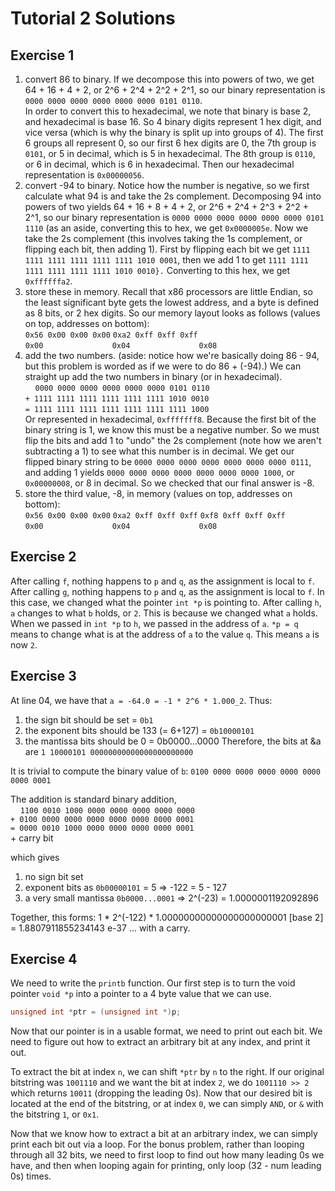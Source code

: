 Tutorial 2 Solutions
==========

Exercise 1
-----
1. convert 86 to binary. If we decompose this into powers of two, we get 64 + 16 + 4 + 2, or 2^6 + 2^4 + 2^2 + 2^1, so our binary representation is `0000 0000 0000 0000 0000 0000 0101 0110`.  
In order to convert this to hexadecimal, we note that binary is base 2, and hexadecimal is base 16. So 4 binary digits represent 1 hex digit, and vice versa (which is why the binary is split up into groups of 4). The first 6 groups all represent 0, so our first 6 hex digits are 0, the 7th group is `0101`, or 5 in decimal, which is 5 in hexadecimal. The 8th group is `0110`, or 6 in decimal, which is 6 in hexadecimal. Then our hexadecimal representation is `0x00000056`.
2. convert -94 to binary. Notice how the number is negative, so we first calculate what 94 is and take the 2s complement. Decomposing 94 into powers of two yields 64 + 16 + 8 + 4 + 2, or 2^6 + 2^4 + 2^3 + 2^2 + 2^1, so our binary representation is `0000 0000 0000 0000 0000 0000 0101 1110` (as an aside, converting this to hex, we get `0x0000005e`. Now we take the 2s complement (this involves taking the 1s complement, or flipping each bit, then adding 1). First by flipping each bit we get `1111 1111 1111 1111 1111 1111 1010 0001`, then we add 1 to get `1111 1111 1111 1111 1111 1111 1010 0010}.` Converting to this hex, we get `0xffffffa2`.
3. store these in memory. Recall that x86 processors are little Endian, so the least significant byte gets the lowest address, and a byte is defined as 8 bits, or 2 hex digits. So our memory layout looks as follows (values on top, addresses on bottom):  
`0x56 0x00 0x00 0x00` `0xa2 0xff 0xff 0xff`  
`0x00`&nbsp;&nbsp;&nbsp;&nbsp;&nbsp;&nbsp;&nbsp;&nbsp;&nbsp;&nbsp;&nbsp;&nbsp;&nbsp;&nbsp;&nbsp;&nbsp;&nbsp;&nbsp;&nbsp;&nbsp;&nbsp;&nbsp;&nbsp;&nbsp;&nbsp;&nbsp;&nbsp;&nbsp;`0x04`&nbsp;&nbsp;&nbsp;&nbsp;&nbsp;&nbsp;&nbsp;&nbsp;&nbsp;&nbsp;&nbsp;&nbsp;&nbsp;&nbsp;&nbsp;&nbsp;&nbsp;&nbsp;&nbsp;&nbsp;&nbsp;&nbsp;&nbsp;&nbsp;&nbsp;&nbsp;&nbsp;&nbsp;`0x08`
4. add the two numbers. (aside: notice how we're basically doing 86 - 94, but this problem is worded as if we were to do 86 + (-94).) We can straight up add the two numbers in binary (or in hexadecimal).  
&nbsp;&nbsp;&nbsp;&nbsp;`0000 0000 0000 0000 0000 0000 0101 0110`  
`+ 1111 1111 1111 1111 1111 1111 1010 0010`  
`= 1111 1111 1111 1111 1111 1111 1111 1000`  
Or represented in hexadecimal, `0xfffffff8`. Because the first bit of the binary string is 1, we know this must be a negative number. So we must flip the bits and add 1 to "undo" the 2s complement (note how we aren't subtracting a 1) to see what this number is in decimal. We get our flipped binary string to be `0000 0000 0000 0000 0000 0000 0000 0111`, and adding 1 yields `0000 0000 0000 0000 0000 0000 0000 1000`, or `0x00000008`, or 8 in decimal. So we checked that our final answer is -8.
5. store the third value, -8, in memory (values on top, addresses on bottom):  
`0x56 0x00 0x00 0x00` `0xa2 0xff 0xff 0xff` `0xf8 0xff 0xff 0xff`  
`0x00`&nbsp;&nbsp;&nbsp;&nbsp;&nbsp;&nbsp;&nbsp;&nbsp;&nbsp;&nbsp;&nbsp;&nbsp;&nbsp;&nbsp;&nbsp;&nbsp;&nbsp;&nbsp;&nbsp;&nbsp;&nbsp;&nbsp;&nbsp;&nbsp;&nbsp;&nbsp;&nbsp;&nbsp;`0x04`&nbsp;&nbsp;&nbsp;&nbsp;&nbsp;&nbsp;&nbsp;&nbsp;&nbsp;&nbsp;&nbsp;&nbsp;&nbsp;&nbsp;&nbsp;&nbsp;&nbsp;&nbsp;&nbsp;&nbsp;&nbsp;&nbsp;&nbsp;&nbsp;&nbsp;&nbsp;&nbsp;&nbsp;`0x08`

Exercise 2
-----
After calling `f`, nothing happens to `p` and `q`, as the assignment is local to `f`.
After calling `g`, nothing happens to `p` and `q`, as the assignment is local to `f`. In this case, we changed what the pointer `int *p` is pointing to.
After calling `h`, `a` changes to what `b` holds, or `2`. This is because we changed what `a` holds. When we passed in `int *p` to `h`, we passed in the address of `a`. `*p = q` means to change what is at the address of `a` to the value `q`. This means `a` is now `2`.

Exercise 3
-----
At line 04, we have that `a = -64.0 = -1 * 2^6 * 1.000_2`.
Thus:
1. the sign bit should be set = `0b1`
2. the exponent bits should be 133 (= 6+127) = `0b10000101`
3. the mantissa bits should be 0 = 0b0000...0000
Therefore, the bits at &a are
`1 10000101 00000000000000000000000`

It is trivial to compute the binary value of `b`:
`0100 0000 0000 0000 0000 0000 0000 0001`

The addition is standard binary addition,  
&nbsp;&nbsp;&nbsp;&nbsp;`1100 0010 1000 0000 0000 0000 0000 0000`  
`+ 0100 0000 0000 0000 0000 0000 0000 0001`  
`= 0000 0010 1000 0000 0000 0000 0000 0001`  
\+ carry bit

which gives
1. no sign bit set
2. exponent bits as `0b00000101` = 5 => -122 = 5 - 127
3. a very small mantissa `0b0000...0001`  => 2^(-23) = 1.0000001192092896

Together, this forms:
1 \* 2^(-122) \* 1.00000000000000000000001 [base 2]
= 1.8807911855234143 e-37 ... with a carry.

Exercise 4
-----
We need to write the `printb` function. Our first step is to turn the void pointer `void *p` into a pointer to a 4 byte value that we can use.
```c
unsigned int *ptr = (unsigned int *)p;
```
Now that our pointer is in a usable format, we need to print out each bit. We need to figure out how to extract an arbitrary bit at any index, and print it out.

To extract the bit at index `n`, we can shift `*ptr` by `n` to the right. If our original bitstring was `1001110` and we want the bit at index `2`, we do `1001110 >> 2` which returns `10011` (dropping the leading 0s). Now that our desired bit is located at the end of the bitstring, or at index `0`, we can simply `AND`, or `&` with the bitstring `1`, or `0x1`.

Now that we know how to extract a bit at an arbitrary index, we can simply print each bit out via a loop. For the bonus problem, rather than looping through all 32 bits, we need to first loop to find out how many leading 0s we have, and then when looping again for printing, only loop (32 - num leading 0s) times.
